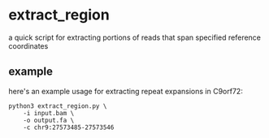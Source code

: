 # extract_region
a quick script for extracting portions of reads that span specified reference coordinates

## example
here's an example usage for extracting repeat expansions in C9orf72:

`python3 extract_region.py \ `  
`    -i input.bam \ `  
`    -o output.fa \ `  
`    -c chr9:27573485-27573546`  
